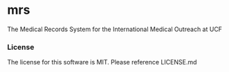 # mrs
The Medical Records System for the International Medical Outreach at UCF 

### License
The license for this software is MIT. Please reference LICENSE.md
